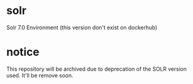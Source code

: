 # solr
Solr 7.0 Environment (this version don't exist on dockerhub)

# notice
This repository will be archived due to deprecation of the SOLR version used. It'll be remove soon.
